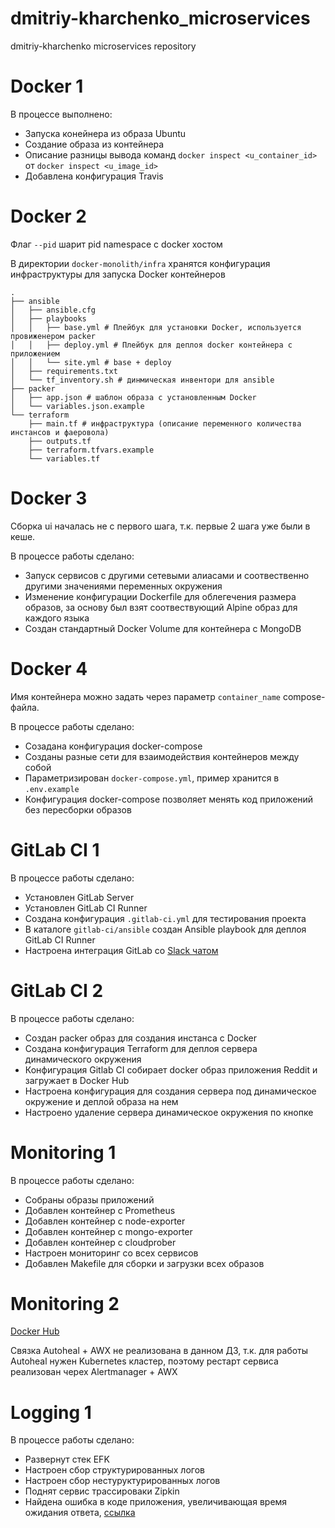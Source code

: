 # dmitriy-kharchenko_microservices
dmitriy-kharchenko microservices repository

# Docker 1

В процессе выполнено:

- Запуска конейнера из образа Ubuntu
- Создание образа из контейнера
- Описание разницы вывода команд `docker inspect <u_container_id>` от `docker inspect <u_image_id>`
- Добавлена конфигурация Travis

# Docker 2

Флаг `--pid` шарит pid namespace с docker хостом

В директории `docker-monolith/infra` хранятся конфигурация инфраструктуры для запуска Docker контейнеров

```
.
├── ansible
│   ├── ansible.cfg
│   ├── playbooks
│   │   ├── base.yml # Плейбук для установки Docker, используется провиженером packer
│   │   ├── deploy.yml # Плейбук для деплоя docker контейнера c приложением
│   │   └── site.yml # base + deploy
│   ├── requirements.txt
│   └── tf_inventory.sh # динмическая инвентори для ansible
├── packer
│   ├── app.json # шаблон образа с установленным Docker
│   └── variables.json.example
└── terraform
    ├── main.tf # инфраструктура (описание переменного количества инстансов и фаеровола)
    ├── outputs.tf
    ├── terraform.tfvars.example
    └── variables.tf
```

# Docker 3

Сборка ui началась не c первого шага, т.к. первые 2 шага уже были в кеше.

В процессе работы сделано:

- Запуск сервисов с другими сетевыми алиасами и соотвественно другими значениями переменных окружения
- Изменение конфигурации Dockerfile для облегечения размера образов, за основу был взят соотвествующий Alpine образ для каждого языка
- Создан стандартный Docker Volume для контейнера с MongoDB

# Docker 4 

Имя контейнера можно задать через параметр `container_name` compose-файла.

В процессе работы сделано:

- Созадана конфигурация docker-compose
- Созданы разные сети для взаимодействия контейнеров между собой
- Параметризирован `docker-compose.yml`, пример хранится в `.env.example`
- Конфигурация docker-compose позволяет менять код приложений без пересборки образов

# GitLab CI 1

В процессе работы сделано:

- Установлен GitLab Server
- Установлен GitLab CI Runner
- Создана конфигурация `.gitlab-ci.yml` для тестирования проекта
- В каталоге `gitlab-ci/ansible` создан Ansible playbook для деплоя GitLab CI Runner
- Настроена интеграция GitLab со [Slack чатом](https://devops-team-otus.slack.com/messages/CDA48CY1W/)

# GitLab CI 2

В процессе работы сделано:

- Создан packer образ для создания инстанса с Docker
- Создана конфигурация Terraform для деплоя сервера динамического окружения
- Конфигурация Gitlab CI собирает docker образ приложения Reddit и загружает в Docker Hub
- Настроена конфигурация для создания сервера под динамическое окружение и деплой образа на нем
- Настроено удаление сервера динамическое окружения по кнопке

# Monitoring 1

В процессе работы сделано:

- Собраны образы приложений
- Добавлен контейнер с Prometheus
- Добавлен контейнер с node-exporter
- Добавлен контейнер с mongo-exporter
- Добавлен контейнер с cloudprober
- Настроен мониторинг со всех сервисов
- Добавлен Makefile для сборки и загрузки всех образов

# Monitoring 2

[Docker Hub](https://hub.docker.com/u/dkharchenko)

Связка Autoheal + AWX не реализована в данном ДЗ, т.к. для работы Autoheal нужен Kubernetes кластер,
поэтому рестарт сервиса реализован черех Alertmanager + AWX

# Logging 1

В процессе работы сделано:

- Развернут стек EFK
- Настроен сбор структурированных логов
- Настроен сбор нестуруктурированных логов
- Поднят сервис трассироваки Zipkin
- Найдена ошибка в коде приложения, увеличивающая время ожидания ответа, [ссылка](https://github.com/express42/reddit/commit/ed6c67d2aa49146f21247102819a5695765ffb2b#diff-b812ef7c4f4f2a47d86f2f85a08c9563R184)
